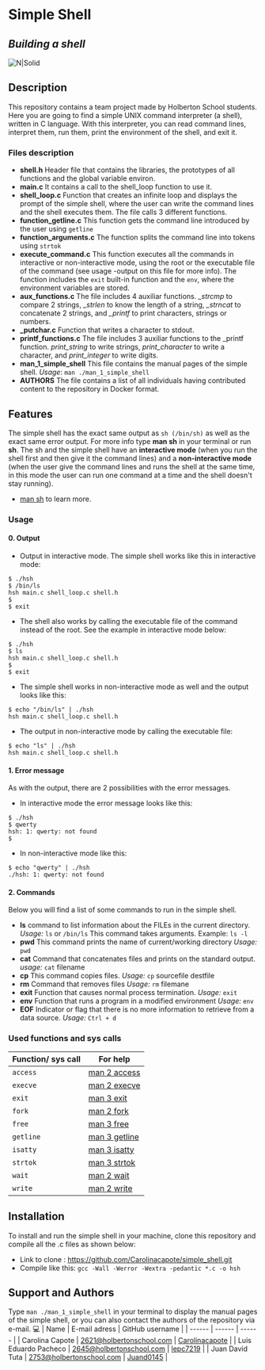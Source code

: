 # Simple Shell
## _Building a shell_

![N|Solid](https://blog.carreralinux.com.ar/wp-content/uploads/2016/12/shell-scripts-en-linux.png)

## Description
This repository contains a team project made by Holberton School students. Here you are going to find a simple UNIX command interpreter (a shell), written in C language. With this interpreter, you can read command lines, interpret them, run them, print the environment of the shell, and exit it.

### Files description
- **shell.h**
Header file that contains the libraries, the prototypes of all functions and the global variable environ.
- **main.c**
It contains a call to the shell_loop function to use it.
- **shell_loop.c**
Function that creates an infinite loop and displays the prompt of the simple shell, where the user can write the command lines and the shell executes them. The file calls 3 different functions.
- **function_getline.c**
This function gets the command line introduced by the user using `getline`
- **function_arguments.c**
The function splits the command line into tokens using `strtok`
- **execute_command.c**
This function executes all the commands in interactive or non-interactive mode, using the root or the executable file of the command (see usage -output on this file for more info). The function includes the `exit` built-in function and the `env`, where the environment variables are stored.
- **aux_functions.c**
The file includes 4 auxiliar functions. *_strcmp* to compare 2 strings,  *_strlen* to know the length of a string, *_strncat* to concatenate 2 strings, and *_printf* to print characters, strings or numbers.
- **_putchar.c**
Function that writes a character to stdout.
- **printf_functions.c**
The file includes 3 auxiliar functions to the _printf function. *print_string* to write strings, *print_character* to write a character, and *print_integer* to write digits.
- **man_1_simple_shell**
This file contains the manual pages of the simple shell. *Usage*: `man ./man_1_simple_shell`
- **AUTHORS**
The file contains a list of all individuals having contributed content to the repository in Docker format.

## Features
The simple shell has the exact same output as `sh (/bin/sh)` as well as the exact same error output. For more info type **man sh** in your terminal or run **sh**. The sh and the simple shell have an **interactive mode** (when you run the shell first and then give it the command lines) and a **non-interactive mode** (when the user give the command lines and runs the shell at the same time, in this mode the user can run one command at a time and the shell doesn't stay running).
- [man sh](https://www.man7.org/linux/man-pages/man1/sh.1p.html) to learn more.

### Usage

#### 0. Output
- Output in interactive mode.
The simple shell works like this in interactive mode:
```
$ ./hsh
$ /bin/ls
hsh main.c shell_loop.c shell.h
$
$ exit
```
- The shell also works by calling the executable file of the command instead of the root. See the example in interactive mode below:
```
$ ./hsh
$ ls
hsh main.c shell_loop.c shell.h
$
$ exit
```
- The simple shell works in non-interactive mode as well and the output looks like this:
```
$ echo "/bin/ls" | ./hsh
hsh main.c shell_loop.c shell.h
```
- The output in non-interactive mode by calling the executable file:
```
$ echo "ls" | ./hsh
hsh main.c shell_loop.c shell.h
```
#### 1. Error message
 As with the output, there are 2 possibilities with the error messages.
  - In interactive mode the error message looks like this:
  ```
  $ ./hsh
  $ qwerty
  hsh: 1: qwerty: not found
  $
  ```
  - In non-interactive mode like this:
  ```
  $ echo "qwerty" | ./hsh
  ./hsh: 1: qwerty: not found
  ```
  #### 2. Commands
  Below you will find a list of some commands to run in the simple shell.
  - **ls**
  command to list information about the FILEs in the current directory.
  *Usage:* `ls` or `/bin/ls`
  This command takes arguments. Example: `ls -l`
  - **pwd**
  This command prints the name of current/working directory
  *Usage:* `pwd`
  - **cat**
  Command that concatenates files and prints on the standard output.
  *usage:* `cat` filename
  - **cp**
  This command copies files.
  *Usage:* `cp` sourcefile destfile
  - **rm**
  Command that removes files
  *Usage:* `rm` filemane
  - **exit**
  Function that causes normal process termination.
  *Usage:* `exit`
  - **env**
  Function that runs a program in a modified environment
  *Usage:* `env`
  - **EOF**
   Indicator or flag that there is no more information to retrieve from a data source.
   *Usage:* `Ctrl + d`

   ### Used functions and sys calls

   | Function/ sys call | For help |
   | ------ | ------ |
   | `access` | [man 2 access](https://www.man7.org/linux/man-pages/man2/access.2.html) |
   | `execve` | [man 2 execve](https://www.man7.org/linux/man-pages/man2/execve.2.html) |
   | `exit` | [man 3 exit](https://www.man7.org/linux/man-pages/man3/exit.3.html) |
   | `fork` | [man 2 fork](https://www.man7.org/linux/man-pages/man2/fork.2.html) |
   | `free` | [man 3 free](https://linux.die.net/man/3/free) |
   | `getline` | [man 3 getline](https://www.man7.org/linux/man-pages/man3/getline.3.html) |
   | `isatty` | [man 3 isatty](https://man7.org/linux/man-pages/man3/isatty.3.html) |
   | `strtok` | [man 3 strtok](https://man7.org/linux/man-pages/man3/strtok.3.html) |
   | `wait` | [man 2 wait](https://man7.org/linux/man-pages/man2/wait.2.html) |
   | `write` | [man 2 write](https://man7.org/linux/man-pages/man2/write.2.html) |

   ## Installation
   To install and run the simple shell in your machine, clone this repository and compile all the .c files as shown below:
   - Link to clone : https://github.com/Carolinacapote/simple_shell.git
   - Compile like this: `gcc -Wall -Werror -Wextra -pedantic *.c -o hsh`

   ## Support and Authors
   Type `man ./man_1_simple_shell` in your terminal to display the manual pages of the simple shell, or you can also contact the authors of the repository via e-mail.
   :computer:
   | Name | E-mail adress | GitHub username |
   | ------ | ------ | ------ |
   | Carolina Capote | 2621@holbertonschool.com | [Carolinacapote](https://github.com/Carolinacapote) |
   | Luis Eduardo Pacheco | 2645@holbertonschool.com | [lepc7219](https://github.com/lepc7219) |
   | Juan David Tuta | 2753@holbertonschool.com | [Juand0145](https://github.com/Juand0145) |
